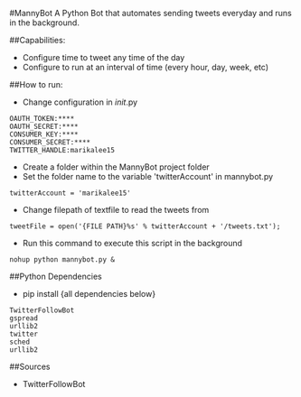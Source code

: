 #MannyBot
A Python Bot that automates sending tweets everyday and runs in the background.

##Capabilities:
- Configure time to tweet any time of the day
- Configure to run at an interval of time (every hour, day, week, etc)

##How to run:
- Change configuration in _init_.py 
```
OAUTH_TOKEN:****
OAUTH_SECRET:****
CONSUMER_KEY:****
CONSUMER_SECRET:****
TWITTER_HANDLE:marikalee15
```
- Create a folder within the MannyBot project folder
- Set the folder name to the variable 'twitterAccount' in mannybot.py
```
twitterAccount = 'marikalee15'
```
- Change filepath of textfile to read the tweets from
```
tweetFile = open('{FILE PATH}%s' % twitterAccount + '/tweets.txt');
```
- Run this command to execute this script in the background
```
nohup python mannybot.py &
```

##Python Dependencies
- pip install {all dependencies below}
```
TwitterFollowBot 
gspread 
urllib2 
twitter 
sched 
urllib2
```
##Sources
- TwitterFollowBot 
